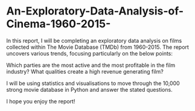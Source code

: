 # An-Exploratory-Data-Analysis-of-Cinema-1960-2015-

In this report, I will be completing an exploratory data analysis on films collected within The Movie Database (TMDb) from 1960-2015.
The report uncovers various trends, focusing particularly on the below points:

  Which parties are the most active and the most profitable in the film industry?
  What qualities create a high revenue generating film?

I will be using statistics and visualisations to move through the 10,000 strong movie database in Python and answer the stated questions.

I hope you enjoy the report!
